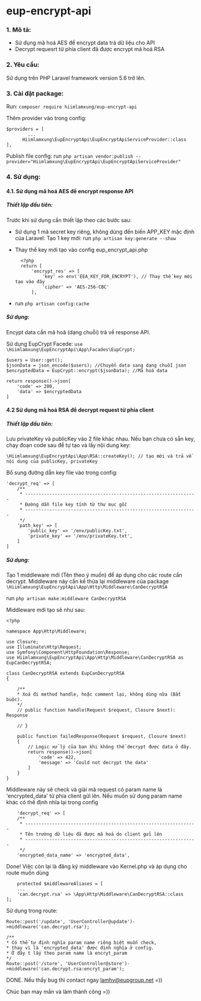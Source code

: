 # eup-encrypt-api
### 1. Mô tả:
- Sử dụng mã hoá AES để encrypt data trả dữ liệu cho API
- Decrypt requesrt từ phía client đã được encrypt mã hoá RSA
### 2. Yêu cầu:
Sử dụng trên PHP Laravel framework version 5.6 trở lên.
### 3. Cài đặt package:
Run: `composer require hiimlamxung/eup-encrypt-api`

Thêm provider vào trong config:


    $providers = [
            ...
          Hiimlamxung\EupEncryptApi\EupEncryptApiServiceProvider::class
    ],
    
Publish file config:
run `php artisan vendor:publish --provider="Hiimlamxung\EupEncryptApi\EupEncryptApiServiceProvider"`

### 4. Sử dụng:
#### 4.1. Sử dụng mã hoá AES để encrypt response API
##### Thiết lập đầu tiên:
Trước khi sử dụng cần thiết lập theo các bước sau:
+ Sử dụng 1 mã secret key riêng, không dùng đến biến APP_KEY mặc định của Laravel:
    Tạo 1 key mới: run `php artisan key:generate --show`
+ Thay thế key mới tạo vào config eup_encrypt_api.php
    
        <?php
        return [
            'encrypt_res' => [
                'key' => env('EEA_KEY_FOR_ENCRYPT'), // Thay thế key mới tạo vào đây
                'cipher' => 'AES-256-CBC'
            ],
+ run `php artisan config:cache`

##### Sử dụng:
Encypt data cần mã hoã (dạng chuỗi) trả về response API.

Sử dụng EupCrypt Facede:
`use \Hiimlamxung\EupEncryptApi\App\Facades\EupCrypt;`

    $users = User::get();
    $jsonData = json_encode($users); //Chuyển data sang dạng chuỗi json
    $encryptedData = EupCrypt::encrypt($jsonData); //Mã hoá data
    
    return response()->json[
        'code' => 200,
        'data' => $encryptedData
    ]
    
    
#### 4.2 Sử dụng mã hoá RSA để decrypt request từ phía client
##### Thiết lập đầu tiên:
Lưu privateKey và publicKey vào 2 file khác nhau. Nếu bạn chưa có sẵn key, chạy  đoạn  code sau để tự tạo và lấy nội dung key:

    \Hiimlamxung\EupEncryptApi\App\RSA::createKey(); // tạo mới và trả về nội dung của publicKey, privateKey
    
Bổ sung đường dẫn key file vào trong config:

    'decrypt_req' => [
        /**
         * ----------------------------------------------------------------
         * Đường dẫn file key tính từ thư mục gốc
         * ----------------------------------------------------------------
         */
        'path_key' => [
            'public_key' => '/env/publicKey.txt',
            'private_key' => '/env/privateKey.txt',
        ]
    ]
##### Sử dụng:
Tạo 1 middleware mới (Tên theo ý muốn) để áp dụng cho các route cần decrypt. Middleware này cần kế thừa lại  middleware của package  `\Hiimlamxung\EupEncryptApi\App\Http\Middleware\CanDecryptRSA`

run `php artisan make:middleware CanDecryptRSA`

Middleware mới tạo sẽ như sau:

    <?php

    namespace App\Http\Middleware;
    
    use Closure;
    use Illuminate\Http\Request;
    use Symfony\Component\HttpFoundation\Response;
    use Hiimlamxung\EupEncryptApi\App\Http\Middleware\CanDecryptRSA as EupCanDecryptRSA;

    class CanDecryptRSA extends EupCanDecryptRSA
    {
    
        /**
        * Xoá đi method handle, hoặc comment lại, không dùng nữa (Bắt buộc).
        */ 
        // public function handle(Request $request, Closure $next): Response
    
        // }
    
        public function failedResponse(Request $request, Closure $next)
        {
            // Logic xử lý của bạn khi không thể decrypt được data ở đây.
            return response()->json[
                'code' => 422,
                'message' => 'Could not decrypt the data'
            ]
        }
    }
Middleware này sẽ check và giải mã request có param name là 'encrypted_data' từ phía client gửi lên. Nếu muốn sử dụng param name khác có thể  định nhĩa lại trong config

        'decrypt_req' => [
        /**
         * ----------------------------------------------------------------
         * Tên trường dữ liệu đã được mã hoá do client gửi lên
         * ----------------------------------------------------------------
         */
        'encrypted_data_name' => 'encrypted_data',
        
Done! Việc còn lại là đăng ký middleware vào Kernel.php và áp dụng cho route muốn dùng

        protected $middlewareAliases = [
        ...
        'can.decrypt.rsa' => \App\Http\Middleware\CanDecryptRSA::class
    ];
Sử dụng trong route:

    Route::post('/update', 'UserController@update')->middleware('can.decrypt.rsa');
    
    /**
    * Có thể tự định nghĩa param name riêng biệt muốn check,
    * thay vì là 'encrypted_data' được định nghĩa ở config.
    * Ở đây t lấy theo param name là encryt_param
    */
    Route::post('/store', 'UserController@store')->middleware('can.decrypt.rsa:encryt_param');
    
DONE. Nếu thấy bug thì contact ngay lamhv@eupgroup.net =))

Chúc bạn may mắn và làm thành công =))
